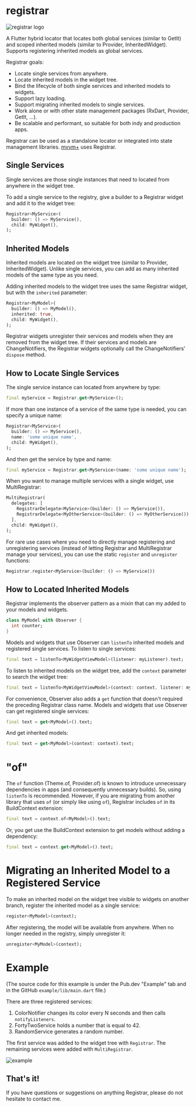 # registrar

![registrar logo](https://github.com/buttonsrtoys/registrar/blob/main/assets/RegistrarLogo.png)

A Flutter hybrid locator that locates both global services (similar to GetIt) and scoped inherited models (similar to Provider, InheritedWidget). Supports registering inherited models as global services.

Registrar goals:
- Locate single services from anywhere.
- Locate inherited models in the widget tree.
- Bind the lifecycle of both single services and inherited models to widgets.
- Support lazy loading.
- Support migrating inherited models to single services.
- Work alone or with other state management packages (RxDart, Provider, GetIt, ...).
- Be scalable and performant, so suitable for both indy and production apps.

Registrar can be used as a standalone locator or integrated into state management libraries. [mvvm+](https://pub.dev/packages/mvvm_plus) uses Registrar.

## Single Services

Single services are those single instances that need to located from anywhere in the widget tree.

To add a single service to the registry, give a builder to a Registrar widget and add it to the widget tree:

```dart
Registrar<MyService>(
  builder: () => MyService(),
  child: MyWidget(),
);
```

## Inherited Models 

Inherited models are located on the widget tree (similar to Provider, InheritedWidget). Unlike single services, you can add as many inherited models of the same type as you need.

Adding inherited models to the widget tree uses the same Registrar widget, but with the `inherited` parameter:

```dart
Registrar<MyModel>(
  builder: () => MyModel(),
  inherited: true,
  child: MyWidget(),
);
```

Registrar widgets unregister their services and models when they are removed from the widget tree. If their services and models are ChangeNotifiers, the Registrar widgets optionally call the ChangeNotifiers' `dispose` method.

## How to Locate Single Services

The single service instance can located from anywhere by type:

```dart
final myService = Registrar.get<MyService>();
```

If more than one instance of a service of the same type is needed, you can specify a unique name:

```dart
Registrar<MyService>(
  builder: () => MyService(),
  name: 'some unique name',
  child: MyWidget(),
);
```

And then get the service by type and name:

```dart
final myService = Registrar.get<MyService>(name: 'some unique name');
```

When you want to manage multiple services with a single widget, use MultiRegistrar:

```dart
MultiRegistrar(
  delegates: [
    RegistrarDelegate<MyService>(builder: () => MyService()),
    RegistrarDelegate<MyOtherService>(builder: () => MyOtherService()),
  ],
  child: MyWidget(),
);
```

For rare use cases where you need to directly manage registering and unregistering services (instead of letting Registrar and MultiRegistrar manage your services), you can use the static `register` and `unregister` functions:

````dart
Registrar.register<MyService>(builder: () => MyService())
````

## How to Located Inherited Models

Registrar implements the observer pattern as a mixin that can my added to your models and widgets.

```dart
class MyModel with Observer {
  int counter;
}
```

Models and widgets that use Observer can `listenTo` inherited models and registered single services. To listen to single services:

```dart
final text = listenTo<MyWidgetViewModel>(listener: myListener).text;
```

To listen to inherited models on the widget tree, add the `context` parameter to search the widget tree:

```dart
final text = listenTo<MyWidgetViewModel>(context: context, listener: myListener).text;
```

For convenience, Observer also adds a `get` function that doesn't required the preceding Registrar class name. Models and widgets that use Observer can get registered single services:

```dart
final text = get<MyModel>().text;
```

And get inherited models:

```dart
final text = get<MyModel>(context: context).text;
```

# "of"

The `of` function (Theme.of, Provider.of) is known to introduce unnecessary dependencies in apps (and consequently unnecessary builds). So, using `listenTo` is recommended. However, if you are migrating from another library that uses `of` (or simply like using `of`), Registrar includes `of` in its BuildContext extension:

```dart
final text = context.of<MyModel>().text;
```

Or, you get use the BuildContext extension to get models without adding a dependency:

```dart
final text = context.get<MyModel>().text;
```

# Migrating an Inherited Model to a Registered Service

To make an inherited model on the widget tree visible to widgets on another branch, register the inherited model as a single service:

```dart
register<MyModel>(context);
```

After registering, the model will be available from anywhere. When no longer needed in the registry, simply unregister it:

```dart
unregister<MyModel>(context);
```

# Example
(The source code for this example is under the Pub.dev "Example" tab and in the GitHub `example/lib/main.dart` file.)

There are three registered services:
1. ColorNotifier changes its color every N seconds and then calls `notifyListeners`.
2. FortyTwoService holds a number that is equal to 42.
3. RandomService generates a random number.

The first service was added to the widget tree with `Registrar`. The remaining services were added with `MultiRegistrar`.

![example](https://github.com/buttonsrtoys/registrar/blob/main/example/example.gif)

## That's it! 

If you have questions or suggestions on anything Registrar, please do not hesitate to contact me.


